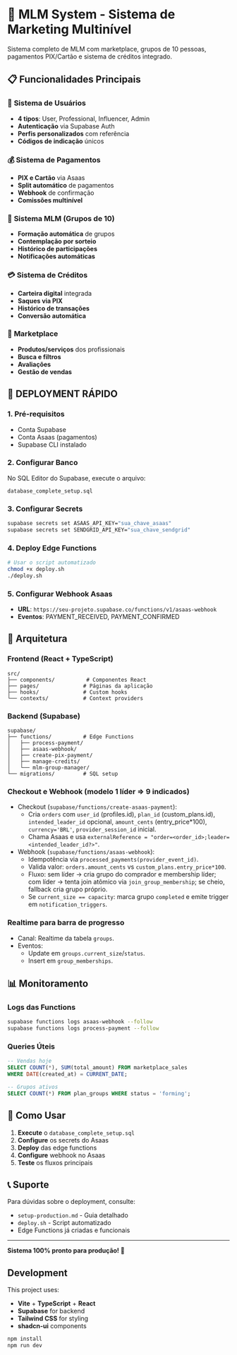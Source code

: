 # 🚀 MLM System - Sistema de Marketing Multinível

Sistema completo de MLM com marketplace, grupos de 10 pessoas, pagamentos PIX/Cartão e sistema de créditos integrado.

## 📋 Funcionalidades Principais

### 🔐 **Sistema de Usuários**
- **4 tipos**: User, Professional, Influencer, Admin
- **Autenticação** via Supabase Auth
- **Perfis personalizados** com referência
- **Códigos de indicação** únicos

### 💰 **Sistema de Pagamentos**
- **PIX e Cartão** via Asaas
- **Split automático** de pagamentos
- **Webhook** de confirmação
- **Comissões multinível**

### 👥 **Sistema MLM (Grupos de 10)**
- **Formação automática** de grupos
- **Contemplação por sorteio** 
- **Histórico de participações**
- **Notificações automáticas**

### 💳 **Sistema de Créditos**
- **Carteira digital** integrada
- **Saques via PIX**
- **Histórico de transações**
- **Conversão automática**

### 🛒 **Marketplace**
- **Produtos/serviços** dos profissionais
- **Busca e filtros**
- **Avaliações**
- **Gestão de vendas**

## 🚀 **DEPLOYMENT RÁPIDO**

### **1. Pré-requisitos**
- Conta Supabase
- Conta Asaas (pagamentos)
- Supabase CLI instalado

### **2. Configurar Banco**
No SQL Editor do Supabase, execute o arquivo:
```
database_complete_setup.sql
```

### **3. Configurar Secrets**
```bash
supabase secrets set ASAAS_API_KEY="sua_chave_asaas"
supabase secrets set SENDGRID_API_KEY="sua_chave_sendgrid"
```

### **4. Deploy Edge Functions**
```bash
# Usar o script automatizado
chmod +x deploy.sh
./deploy.sh
```

### **5. Configurar Webhook Asaas**
- **URL**: `https://seu-projeto.supabase.co/functions/v1/asaas-webhook`
- **Eventos**: PAYMENT_RECEIVED, PAYMENT_CONFIRMED

## 🔧 **Arquitetura**

### **Frontend (React + TypeScript)**
```
src/
├── components/          # Componentes React
├── pages/              # Páginas da aplicação  
├── hooks/              # Custom hooks
└── contexts/           # Context providers
```

### **Backend (Supabase)**
```
supabase/
├── functions/          # Edge Functions
│   ├── process-payment/        
│   ├── asaas-webhook/         
│   ├── create-pix-payment/    
│   ├── manage-credits/        
│   └── mlm-group-manager/     
└── migrations/         # SQL setup
```

### Checkout e Webhook (modelo 1 líder ⇒ 9 indicados)

- Checkout (`supabase/functions/create-asaas-payment`):
  - Cria `orders` com `user_id` (profiles.id), `plan_id` (custom_plans.id), `intended_leader_id` opcional, `amount_cents` (entry_price*100), `currency='BRL'`, `provider_session_id` inicial.
  - Chama Asaas e usa `externalReference = "order=<order_id>;leader=<intended_leader_id?>"`.
- Webhook (`supabase/functions/asaas-webhook`):
  - Idempotência via `processed_payments(provider_event_id)`.
  - Valida valor: `orders.amount_cents` vs `custom_plans.entry_price*100`.
  - Fluxo: sem líder → cria grupo do comprador e membership líder; com líder → tenta join atômico via `join_group_membership`; se cheio, fallback cria grupo próprio.
  - Se `current_size == capacity`: marca grupo `completed` e emite trigger em `notification_triggers`.

### Realtime para barra de progresso

- Canal: Realtime da tabela `groups`.
- Eventos:
  - Update em `groups.current_size`/`status`.
  - Insert em `group_memberships`.

## 📊 **Monitoramento**

### **Logs das Functions**
```bash
supabase functions logs asaas-webhook --follow
supabase functions logs process-payment --follow
```

### **Queries Úteis**
```sql
-- Vendas hoje
SELECT COUNT(*), SUM(total_amount) FROM marketplace_sales 
WHERE DATE(created_at) = CURRENT_DATE;

-- Grupos ativos  
SELECT COUNT(*) FROM plan_groups WHERE status = 'forming';
```

## 🎯 **Como Usar**

1. **Execute** o `database_complete_setup.sql`
2. **Configure** os secrets do Asaas
3. **Deploy** das edge functions  
4. **Configure** webhook no Asaas
5. **Teste** os fluxos principais

## 📞 **Suporte**

Para dúvidas sobre o deployment, consulte:
- `setup-production.md` - Guia detalhado
- `deploy.sh` - Script automatizado
- Edge Functions já criadas e funcionais

---

**Sistema 100% pronto para produção! 🎉**

## Development

This project uses:
- **Vite** + **TypeScript** + **React** 
- **Supabase** for backend
- **Tailwind CSS** for styling
- **shadcn-ui** components

```bash
npm install
npm run dev
```

